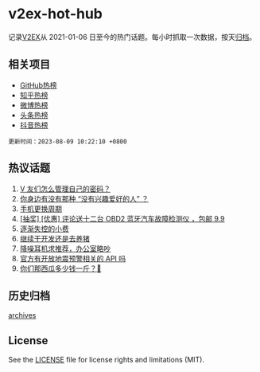 # v2ex-hot-hub

 记录[V2EX](https://www.v2ex.com/)从 2021-01-06 日至今的热门话题。每小时抓取一次数据，按天[归档](archives)。
 
 ## 相关项目

- [GitHub热榜](https://github.com/it985/github-hot-hub)
- [知乎热榜](https://github.com/it985/zhihu-hot-hub)
- [微博热榜](https://github.com/it985/weibo-hot-hub)
- [头条热榜](https://github.com/it985/toutiao-hot-hub)
- [抖音热榜](https://github.com/it985/douyin-hot-hub)


 `更新时间：2023-08-09 10:22:10 +0800`

## 热议话题

1. [V 友们怎么管理自己的密码？](https://www.v2ex.com/t/963304)
1. [你身边有没有那种 “没有兴趣爱好的人” ？](https://www.v2ex.com/t/963384)
1. [手机更换周期](https://www.v2ex.com/t/963296)
1. [[抽奖] [优惠] 评论送十二台 OBD2 蓝牙汽车故障检测仪 ，包邮 9.9](https://www.v2ex.com/t/963309)
1. [逐渐失控的小费](https://www.v2ex.com/t/963313)
1. [继续干开发还是去养猪](https://www.v2ex.com/t/963463)
1. [降噪耳机求推荐，办公室略吵](https://www.v2ex.com/t/963289)
1. [官方有开放地震预警相关的 API 吗](https://www.v2ex.com/t/963300)
1. [你们那西瓜多少钱一斤？🍉](https://www.v2ex.com/t/963433)

## 历史归档

[archives](archives)

## License

See the [LICENSE](LICENSE) file for license rights and limitations (MIT).
